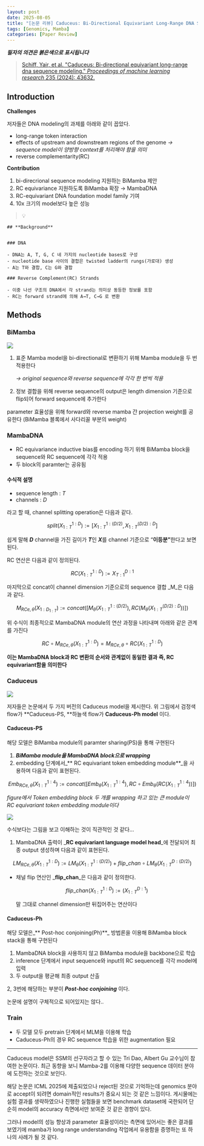 ```yaml
---
layout: post
date: 2025-08-05
title: "[논문 리뷰] Caduceus: Bi-Directional Equivariant Long-Range DNA Sequence Modeling"
tags: [Genomics, Mamba]
categories: [Paper Review]
---
```


<span class="notion-red">_**필자의 의견은 붉은색으로 표시됩니다**_</span>


> [Schiff, Yair, et al. "Caduceus: Bi-directional equivariant long-range dna sequence modeling." ](https://pmc.ncbi.nlm.nih.gov/articles/PMC12189541/)[_Proceedings of machine learning research_](https://pmc.ncbi.nlm.nih.gov/articles/PMC12189541/)[ 235 (2024): 43632.](https://pmc.ncbi.nlm.nih.gov/articles/PMC12189541/)



## Introduction


**Challenges**


저자들은 DNA modeling의 과제를 아래와 같이 꼽았다.

- long-range token interaction
- effects of upstream and downstream regions of the genome 
_→ sequence model이 양방향 context를 처리해야 함을 의미_
- reverse complementarity(RC)

**Contribution**

1. bi-direcrional sequence modeling 지원하는 BiMamba 제안
1. RC equivariance 지원하도록 BiMamba 확장 → MambaDNA
1. RC-equivariant DNA foundation model family 기여
1. 10x 크기의 model보다 높은 성능

> 💡 


	## **Background**


	### DNA

	- DNA는 A, T, G, C 네 가지의 nucleotide bases로 구성
	- nucleotide base 사이의 결합은 twisted ladder의 rungs(가로대) 생성
	- A는 T와 결합, C는 G와 결합

	### Reverse Complement(RC) Strands

	- 이중 나선 구조의 DNA에서 각 strand는 의미상 동등한 정보를 포함
	- RC는 forward strand에 의해 A→T, C→G 로 변환


## Methods



### BiMamba


![](https://prod-files-secure.s3.us-west-2.amazonaws.com/542b861c-36a8-4051-84e5-8804b6728dba/2c247d59-7815-4980-99f0-8f0d21f445a7/image.png?X-Amz-Algorithm=AWS4-HMAC-SHA256&X-Amz-Content-Sha256=UNSIGNED-PAYLOAD&X-Amz-Credential=ASIAZI2LB466Q37WJRTQ%2F20250905%2Fus-west-2%2Fs3%2Faws4_request&X-Amz-Date=20250905T070124Z&X-Amz-Expires=3600&X-Amz-Security-Token=IQoJb3JpZ2luX2VjEAcaCXVzLXdlc3QtMiJIMEYCIQC0Awpjx7Z7sQn2i5RWefdqT0LtsHcKXU1v7LjbfLbE5AIhAKj6kNIBGGwh7OroQbrD3D5Y5UsQhDNgNS5RQg0Z6%2B9HKv8DCHAQABoMNjM3NDIzMTgzODA1IgyebGCFoJHja717XXsq3ANekBy%2FLDybDHathV25D%2FADHUJAQzXdu9%2BYhr9YfAaFaJAKA%2FNDODidBf%2FExjyOHlNPEMziRTzLpAlmlVuw7KD%2FVEYwhhGS1drWo5QTTmEWI36g5kaNWqQG7Vl6wCkH5c6K37Of3UAF3zWe9R91zKIiBLXa5o9pKjvfNzdFtOsddLH3fEdot%2BHjL%2FmEVkXO2RRlyZkWUwAw%2BERZzB29eetNyn7Bcuj9OZnEX4Z0SZn3kunVruB7IN8HRWRhLG64R%2FPftKv3Z9GGoXIyM4kWdpKk1P2NqbDOB7obW2L0Q3esARLXVh9KxjZ%2FAZ8%2BKJVBok5b2YxgcHmO9Ss%2Bj59AVqQwhW2qMzSm3NtnJ9Ltm5IsCVKeP6sT2ICUxMlcY7nr5vrZYOasNik2Cws5RZS4GG8DovGtaN93a3cT9snqjh2AYdzJXRgwLkT3%2FfKVUAXZ7qhoTKP3vSitxLZ9nEqnBpEcObundBC%2FdicojPtLtKtQ5kOxfKZWF9cFo%2B7Tp8SswKjMg2s%2BOPmMkxbQDOWkErKiwHhCxsZA1yP%2BA28%2FpObI8rz%2BzbHgg3NTk0F7IiDC9N133vDfazieQqp%2BWs34OVZ6wZxDTSWyULpbZHMSr3eQD2fZK1QN4AFjHh8QkTCCjurFBjqkAfZfPpcSnw6%2F2cY839CeeD8gk0WNRMifEVz%2BZ9UxweRZfyKoMgHM5ac7QeDmoNASPI%2Br84iWWZHhNgsnChSSzN9PT37UtjYDCg%2BoDgIjmLaV8e9jqtrQpzy2bJwc%2BhZBIO6EUeKGOMtftV4NEqTdeKByK2Pk5vV%2FsD2rH6CK8MPNjUngc9HX1dQRh1OL7JHoSBcsAuYVCvrwfSqLXfFyqByPLclp&X-Amz-Signature=87a4536823f2de9ff6d1da9fe3ff14aa20821ac81aeb6008ec9468ce7a1f6ced&X-Amz-SignedHeaders=host&x-amz-checksum-mode=ENABLED&x-id=GetObject)

1. 표준 Mamba model을 bi-directional로 변환하기 위해 Mamba module을 두 번 적용한다

	_→ original sequence와 reverse sequence에 각각 한 번씩 적용_

1. 정보 결합을 위해 reverse sequence의 output은 length dimension 기준으로 flip되어 forward sequence에 추가한다

parameter 효율성을 위해 forward와 reverse mamba 간 projection weight를 공유한다 (BiMamba 블록에서 사다리꼴 부분의 weight)



### MambaDNA

- RC equivariance inductive bias를 encoding 하기 위해 BiMamba block을 sequence와 RC sequence에 각각 적용
- 두 block의 paramter는 공유됨


#### 수식적 설명

- sequence length : _T_
- channels : _D_

라고 할 때,  channel splitting operation은 다음과 같다.


$$
split(X^{1:D}_{1:T}):=[X^{1:(D/2)}_{1:T},X^{(D/2):D}_{1:T}]
$$


<span class="notion-red">쉽게 말해 </span><span class="notion-red">_**D**_</span><span class="notion-red"> channel을 가진 길이가 </span><span class="notion-red">_**T**_</span><span class="notion-red">인 </span><span class="notion-red">_**X**_</span><span class="notion-red">를 channel 기준으로 “</span><span class="notion-red">**이등분”**</span><span class="notion-red">한다고 보면 된다.</span>


RC 연산은 다음과 같이 정의된다.


$$
RC(X^{1:D}_{1:T}):=X^{D:1}_{T:1}
$$


마지막으로 concat이 channel dimension 기준으로의 sequence 결합 _M_은 다음과 같다.


$$
M_{RCe,\theta}(X_{1:D_{1:T}}):=concat([M_{\theta}(X^{1:(D/2)}_{1:T}),RC(M_{\theta}(X^{(D/2):D}_{1:T}))])
$$


위 수식이 최종적으로 MambaDNA module의 연산 과정을 나타내며 아래와 같은 관계를 가진다


$$
RC\circ M_{RCe,\theta}(X^{1:D}_{1:T}) = M_{RCe,\theta} \circ RC(X^{1:D}_{1:T})
$$


**이는 MambaDNA block과 RC 변환의 순서와 관계없이 동일한 결과 즉, RC equivariant함을 의미한다**



### Caduceus


![](https://prod-files-secure.s3.us-west-2.amazonaws.com/542b861c-36a8-4051-84e5-8804b6728dba/f94a60d7-8145-473b-aef9-7c68d3ec604a/image.png?X-Amz-Algorithm=AWS4-HMAC-SHA256&X-Amz-Content-Sha256=UNSIGNED-PAYLOAD&X-Amz-Credential=ASIAZI2LB466Q37WJRTQ%2F20250905%2Fus-west-2%2Fs3%2Faws4_request&X-Amz-Date=20250905T070124Z&X-Amz-Expires=3600&X-Amz-Security-Token=IQoJb3JpZ2luX2VjEAcaCXVzLXdlc3QtMiJIMEYCIQC0Awpjx7Z7sQn2i5RWefdqT0LtsHcKXU1v7LjbfLbE5AIhAKj6kNIBGGwh7OroQbrD3D5Y5UsQhDNgNS5RQg0Z6%2B9HKv8DCHAQABoMNjM3NDIzMTgzODA1IgyebGCFoJHja717XXsq3ANekBy%2FLDybDHathV25D%2FADHUJAQzXdu9%2BYhr9YfAaFaJAKA%2FNDODidBf%2FExjyOHlNPEMziRTzLpAlmlVuw7KD%2FVEYwhhGS1drWo5QTTmEWI36g5kaNWqQG7Vl6wCkH5c6K37Of3UAF3zWe9R91zKIiBLXa5o9pKjvfNzdFtOsddLH3fEdot%2BHjL%2FmEVkXO2RRlyZkWUwAw%2BERZzB29eetNyn7Bcuj9OZnEX4Z0SZn3kunVruB7IN8HRWRhLG64R%2FPftKv3Z9GGoXIyM4kWdpKk1P2NqbDOB7obW2L0Q3esARLXVh9KxjZ%2FAZ8%2BKJVBok5b2YxgcHmO9Ss%2Bj59AVqQwhW2qMzSm3NtnJ9Ltm5IsCVKeP6sT2ICUxMlcY7nr5vrZYOasNik2Cws5RZS4GG8DovGtaN93a3cT9snqjh2AYdzJXRgwLkT3%2FfKVUAXZ7qhoTKP3vSitxLZ9nEqnBpEcObundBC%2FdicojPtLtKtQ5kOxfKZWF9cFo%2B7Tp8SswKjMg2s%2BOPmMkxbQDOWkErKiwHhCxsZA1yP%2BA28%2FpObI8rz%2BzbHgg3NTk0F7IiDC9N133vDfazieQqp%2BWs34OVZ6wZxDTSWyULpbZHMSr3eQD2fZK1QN4AFjHh8QkTCCjurFBjqkAfZfPpcSnw6%2F2cY839CeeD8gk0WNRMifEVz%2BZ9UxweRZfyKoMgHM5ac7QeDmoNASPI%2Br84iWWZHhNgsnChSSzN9PT37UtjYDCg%2BoDgIjmLaV8e9jqtrQpzy2bJwc%2BhZBIO6EUeKGOMtftV4NEqTdeKByK2Pk5vV%2FsD2rH6CK8MPNjUngc9HX1dQRh1OL7JHoSBcsAuYVCvrwfSqLXfFyqByPLclp&X-Amz-Signature=7ad10e7b16686da3c3661b82eb7a93c57f7c617cb71f7f23b85ba02836210c21&X-Amz-SignedHeaders=host&x-amz-checksum-mode=ENABLED&x-id=GetObject)


저자들은 논문에서 두 가지 버전의 Caduceus model을 제시한다. 위 그림에서 검정색 flow가 **Caduceus-PS, **하늘색 flow가 **Caduceus-Ph model** 이다.



#### Caduceus-PS


해당 모델은 BiMamba module의 paramter sharing(PS)을 통해 구현된다

1. _**BiMamba module을 MambaDNA block으로 wrapping**_
1. embedding 단계에서_** RC equivariant token embedding module**_을 사용하며 다음과 같이 표현된다.

$$
Emb_{RCe,\theta}(X^{1:4}_{1:T}):=concat([Emb_{\theta}(X^{1:4}_{1:T}),RC \circ Emb_{\theta}(RC(X^{1:4}_{1:T}))])
$$


_figure에서 Token embedding block 두 개를 wrapping 하고 있는 큰 module이 RC equivariant token embedding module이다_


![](https://prod-files-secure.s3.us-west-2.amazonaws.com/542b861c-36a8-4051-84e5-8804b6728dba/b175e4da-71eb-4e91-8c23-a06dabe673c9/image.png?X-Amz-Algorithm=AWS4-HMAC-SHA256&X-Amz-Content-Sha256=UNSIGNED-PAYLOAD&X-Amz-Credential=ASIAZI2LB466Q37WJRTQ%2F20250905%2Fus-west-2%2Fs3%2Faws4_request&X-Amz-Date=20250905T070124Z&X-Amz-Expires=3600&X-Amz-Security-Token=IQoJb3JpZ2luX2VjEAcaCXVzLXdlc3QtMiJIMEYCIQC0Awpjx7Z7sQn2i5RWefdqT0LtsHcKXU1v7LjbfLbE5AIhAKj6kNIBGGwh7OroQbrD3D5Y5UsQhDNgNS5RQg0Z6%2B9HKv8DCHAQABoMNjM3NDIzMTgzODA1IgyebGCFoJHja717XXsq3ANekBy%2FLDybDHathV25D%2FADHUJAQzXdu9%2BYhr9YfAaFaJAKA%2FNDODidBf%2FExjyOHlNPEMziRTzLpAlmlVuw7KD%2FVEYwhhGS1drWo5QTTmEWI36g5kaNWqQG7Vl6wCkH5c6K37Of3UAF3zWe9R91zKIiBLXa5o9pKjvfNzdFtOsddLH3fEdot%2BHjL%2FmEVkXO2RRlyZkWUwAw%2BERZzB29eetNyn7Bcuj9OZnEX4Z0SZn3kunVruB7IN8HRWRhLG64R%2FPftKv3Z9GGoXIyM4kWdpKk1P2NqbDOB7obW2L0Q3esARLXVh9KxjZ%2FAZ8%2BKJVBok5b2YxgcHmO9Ss%2Bj59AVqQwhW2qMzSm3NtnJ9Ltm5IsCVKeP6sT2ICUxMlcY7nr5vrZYOasNik2Cws5RZS4GG8DovGtaN93a3cT9snqjh2AYdzJXRgwLkT3%2FfKVUAXZ7qhoTKP3vSitxLZ9nEqnBpEcObundBC%2FdicojPtLtKtQ5kOxfKZWF9cFo%2B7Tp8SswKjMg2s%2BOPmMkxbQDOWkErKiwHhCxsZA1yP%2BA28%2FpObI8rz%2BzbHgg3NTk0F7IiDC9N133vDfazieQqp%2BWs34OVZ6wZxDTSWyULpbZHMSr3eQD2fZK1QN4AFjHh8QkTCCjurFBjqkAfZfPpcSnw6%2F2cY839CeeD8gk0WNRMifEVz%2BZ9UxweRZfyKoMgHM5ac7QeDmoNASPI%2Br84iWWZHhNgsnChSSzN9PT37UtjYDCg%2BoDgIjmLaV8e9jqtrQpzy2bJwc%2BhZBIO6EUeKGOMtftV4NEqTdeKByK2Pk5vV%2FsD2rH6CK8MPNjUngc9HX1dQRh1OL7JHoSBcsAuYVCvrwfSqLXfFyqByPLclp&X-Amz-Signature=65650957b932d5d11ab318126c7ff5bde24595d73ff41e18ec8ac94b7250d448&X-Amz-SignedHeaders=host&x-amz-checksum-mode=ENABLED&x-id=GetObject)


<span class="notion-red">수식보다는 그림을 보고 이해하는 것이 직관적인 것 같다…</span>

1. MambaDNA 출력이 _**RC equivariant language model head**_에 전달되어 최종 output 생성하며 다음과 같이 표현된다.

$$
LM_{RCe,\theta}(X^{1:D}_{1:T}):= LM_{\theta}(X^{1:(D/2)}_{1:T})+flip\_chan\circ LM_{\theta}(X^{D:(D/2)}_{1:T})
$$

- 채널 flip 연산인 _**flip\_chan**_은 다음과 같이 정의한다.

	$$
	flip\_chan(X^{1:D}_{1:T}):=(X^{D:1}_{1:T})
	$$


	말 그대로 channel dimension만 뒤집어주는 연산이다



#### Caduceus-Ph


해당 모델은_** Post-hoc conjoining(Ph)**_ 방법론을 이용해 BiMamba block stack을 통해 구현된다

1. MambaDNA block을 사용하지 않고 BiMamba module을 backbone으로 학습
1. inference 단계에서 input sequence와 input의 RC sequence를 각각 model에 입력
1. 두 output을 평균해 최종 output 산출

2, 3번에 해당하는 부분이 _**Post-hoc conjoining**_ 이다.


<span class="notion-red">논문에 설명이 구체적으로 되어있지는 않다..</span>



### Train

- 두 모델 모두 pretrain 단계에서 MLM을 이용해 학습
- Caduceus-Ph의 경우 RC sequence 학습을 위한 augmentation 필요

---


<span class="notion-red">Caduceus model은 SSM의 선구자라고 할 수 있는 Tri Dao, Albert Gu 교수님이 참여한 논문이다. 최근 동향을 보니 Mamba-2를 이용해 다양한 sequence 데이터 분야에 도전하는 것으로 보인다.</span>


<span class="notion-red">해당 논문은 ICML 2025에 제출되었으나 reject된 것으로 기억하는데 genomics 분야로 accept이 되려면 domain적인 results가 중요시 되는 것 같은 느낌이다. 게시물에는 실험 결과를 생략하였으나 진행한 실험들을 보면 benchmark dataset에 국한되어 단순히 model의 accuracy 측면에서만 보여준 것 같은 경향이 있다.</span>


<span class="notion-red">그러나 model의 성능 향상과 parameter 효율성이라는 측면에 있어서는 좋은 결과를 보였기에 mamba가 long range understanding 작업에서 유용함을 증명하는 또 하나의 사례가 될 것 같다.</span>

